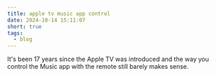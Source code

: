 ```yaml
---
title: apple tv music app control
date: 2024-10-14 15:11:07
short: true
tags:
  - blog
---
```


It's been 17 years since the Apple TV was introduced and the way you control the Music app with the remote still barely makes sense.
